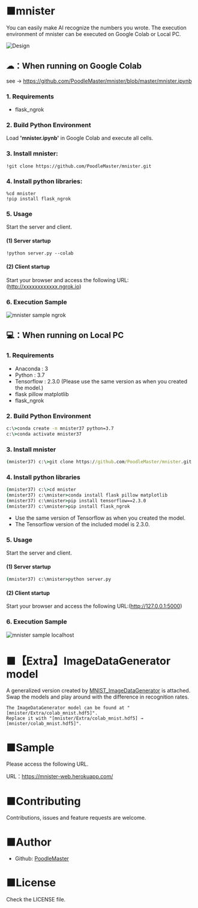 # ■mnister
You can easily make AI recognize the numbers you wrote.
The execution environment of mnister can be executed on Google Colab or Local PC.

![Design](https://user-images.githubusercontent.com/69660581/93613488-e4e4b700-fa0b-11ea-807d-8a38d6c91363.png)

## ☁：When running on Google Colab
see -> https://github.com/PoodleMaster/mnister/blob/master/mnister.ipynb

### 1. Requirements
- flask_ngrok 

### 2. Build Python Environment
Load **'mnister.ipynb'** in Google Colab and execute all cells.

### 3. Install mnister:
```ipynb
!git clone https://github.com/PoodleMaster/mnister.git
```

### 4. Install python libraries:
```ipynb
%cd mnister
!pip install flask_ngrok
```

### 5. Usage
Start the server and client.

#### (1) Server startup
```ipynb
!python server.py --colab
```

#### (2) Client startup 
Start your browser and access the following URL:(http://xxxxxxxxxxxx.ngrok.io)

### 6. Execution Sample
![mnister sample ngrok](https://user-images.githubusercontent.com/69660581/93540466-b4ab0300-f98e-11ea-843b-6399cdbce4c2.gif)

## 💻：When running on Local PC

### 1. Requirements
- Anaconda : 3
- Python : 3.7
- Tensorflow : 2.3.0 (Please use the same version as when you created the model.)
- flask pillow matplotlib
- flask_ngrok 

### 2. Build Python Environment
```cmd
c:\>conda create -n mnister37 python=3.7
c:\>conda activate mnister37
```

### 3. Install mnister
```cmd
(mnister37) c:\>git clone https://github.com/PoodleMaster/mnister.git
```

### 4. Install python libraries
```cmd
(mnister37) c:\>cd mnister
(mnister37) c:\mnister>conda install flask pillow matplotlib
(mnister37) c:\mnister>pip install tensorflow==2.3.0
(mnister37) c:\mnister>pip install flask_ngrok
```
- Use the same version of Tensorflow as when you created the model.
- The Tensorflow version of the included model is 2.3.0.

### 5. Usage
Start the server and client.

#### (1) Server startup
```cmd
(mnister37) c:\mnister>python server.py
```
#### (2) Client startup 
Start your browser and access the following URL:(http://127.0.0.1:5000)

### 6. Execution Sample
![mnister sample localhost](https://user-images.githubusercontent.com/69660581/93540433-9d6c1580-f98e-11ea-97e0-ec2d3b98326a.gif)

# ■【Extra】ImageDataGenerator model
A generalized version created by [MNIST_ImageDataGenerator](https://github.com/PoodleMaster/MNIST_ImageDataGenerator) is attached.
Swap the models and play around with the difference in recognition rates.

```
The ImageDataGenerator model can be found at "[mnister/Extra/colab_mnist.hdf5]".
Replace it with "[mnister/Extra/colab_mnist.hdf5] → [mnister/colab_mnist.hdf5]".
```

# ■Sample
Please access the following URL.

URL：https://mnister-web.herokuapp.com/

# ■Contributing
Contributions, issues and feature requests are welcome.

# ■Author
- Github: [PoodleMaster](https://github.com/PoodleMaster)

# ■License
Check the LICENSE file.
